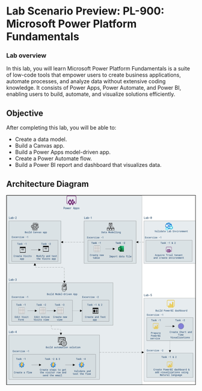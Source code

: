 # Lab Scenario Preview: PL-900: Microsoft Power Platform Fundamentals

### Lab overview

In this lab, you will learn Microsoft Power Platform Fundamentals is a suite of low-code tools that empower users to create business applications, automate processes, and analyze data without extensive coding knowledge. It consists of Power Apps, Power Automate, and Power BI, enabling users to build, automate, and visualize solutions efficiently.

## Objective
  
After completing this lab, you will be able to:

- Create a data model.
- Build a Canvas app.
- Build a Power Apps model-driven app.
- Create a Power Automate flow.
- Build a Power BI report and dashboard that visualizes data.

## Architecture Diagram

 ![](../media/finalarch.png)
